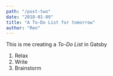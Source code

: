 ```yaml
---
path: "/post-two"
date: "2018-01-09"
title: "A To-Do List for tomorrow"
author: "Ren"
---
```


This is me creating a _To-Do List_ in Gatsby

1. Relax
2. Write
3. Brainstorm

